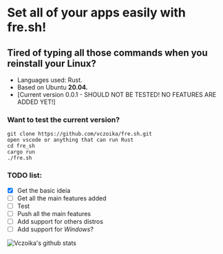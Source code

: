 # Set all of your apps easily with fre.sh!  

## Tired of typing all those commands when you reinstall your Linux?  
- Languages used: Rust.  
- Based on Ubuntu **20.04.**  
- [Current version 0.0.1 - SHOULD NOT BE TESTED! NO FEATURES ARE ADDED YET!]  

### Want to test the current version? 
```
git clone https://github.com/vczoika/fre.sh.git
open vscode or anything that can run Rust
cd fre_sh
cargo run
./fre.sh
```

### TODO list:
- [x] Get the basic ideia
- [ ] Get all the main features added
- [ ] Test
- [ ] Push all the main features
- [ ] Add support for others distros
- [ ] Add support for *Windows*?

![Vczoika's github stats](https://github-readme-stats.vercel.app/api?username=vczoika&show_icons=true&theme=radical)
